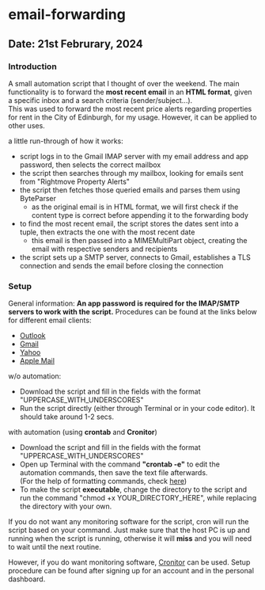 # email-forwarding

## Date: 21st Februrary, 2024

### Introduction

A small automation script that I thought of over the weekend. The main functionality is to forward the **most recent email** in an **HTML format**, given a specific inbox and a search criteria (sender/subject...). <br>
This was used to forward the most recent price alerts regarding properties for rent in the City of Edinburgh, for my usage. However, it can be applied to other uses.

a little run-through of how it works:
- script logs in to the Gmail IMAP server with my email address and app password, then selects the correct mailbox
- the script then searches through my mailbox, looking for emails sent from "Rightmove Property Alerts"
- the script then fetches those queried emails and parses them using ByteParser
  - as the original email is in HTML format, we will first check if the content type is correct before appending       it to the forwarding body
- to find the most recent email, the script stores the dates sent into a tuple, then extracts the one with the most recent date
  - this email is then passed into a MIMEMultiPart object, creating the email with respective senders and recipients
- the script sets up a SMTP server, connects to Gmail, establishes a TLS connection and sends the email before closing the connection

### Setup
General information: **An app password is required for the IMAP/SMTP servers to work with the script.** Procedures can be found at the links below for different email clients:
- [Outlook](https://support.microsoft.com/en-gb/account-billing/using-app-passwords-with-apps-that-don-t-support-two-step-verification-5896ed9b-4263-e681-128a-a6f2979a7944)
- [Gmail](https://support.google.com/accounts/answer/185833?hl=en)
- [Yahoo](https://help.yahoo.com/kb/SLN15241.html)
- [Apple Mail](https://support.apple.com/en-gb/102654)

w/o automation: 
- Download the script and fill in the fields with the format "UPPERCASE_WITH_UNDERSCORES"
- Run the script directly (either through Terminal or in your code editor). It should take around 1-2 secs.

with automation (using **crontab** and **Cronitor**)
- Download the script and fill in the fields with the format "UPPERCASE_WITH_UNDERSCORES"
- Open up Terminal with the command **"crontab -e"** to edit the automation commands, then save the text file afterwards. <br> (For the help of formatting commands, check [here](https://crontab.guru/))
- To make the script **executable**, change the directory to the script and run the command "chmod +x YOUR_DIRECTORY_HERE", while replacing the directory with your own.

If you do not want any monitoring software for the script, cron will run the script based on your command. Just make sure that the host PC is up and running when the script is running, otherwise it will **miss** and you will need to wait until the next routine. <br>

However, if you do want monitoring software, [Cronitor](https://cronitor.io/cron-job-monitoring) can be used. Setup procedure can be found after signing up for an account and in the personal dashboard. 
